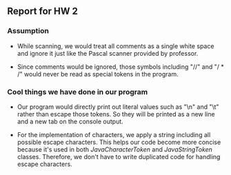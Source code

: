 ## Report for HW 2

### Assumption
- While scanning, we would treat all comments as a single white space and ignore it just like the Pascal scanner provided by professor. 

- Since comments would be ignored, those symbols including "//" and "/ * /" would never be read as special tokens in the program.

### Cool things we have done in our program 
- Our program would directly print out literal values such as "\n" and "\t" rather than escape those tokens. So they will be printed as a new line and a new tab on the console output. 

- For the implementation of characters, we apply a string including all possible escape characters. This helps our code become more concise because it's used in both *JavaCharacterToken* and *JavaStringToken* classes. Therefore, we don't have to write duplicated code for handling escape characters. 

